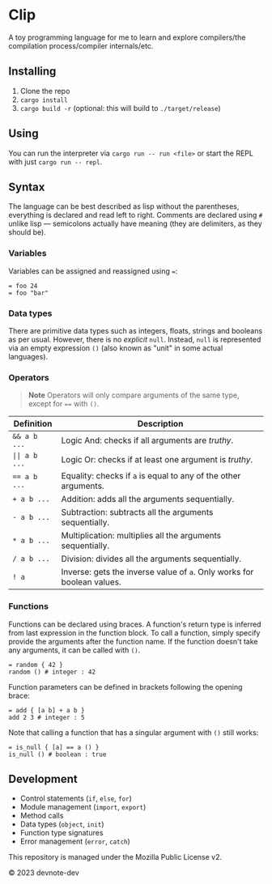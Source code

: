 # Clip

A toy programming language for me to learn and explore compilers/the compilation process/compiler internals/etc.

## Installing

1. Clone the repo
2. `cargo install`
3. `cargo build -r` (optional: this will build to `./target/release`)

## Using

You can run the interpreter via `cargo run -- run <file>` or start the REPL with just `cargo run -- repl`.

## Syntax

The language can be best described as lisp without the parentheses, everything is declared and read left to right. Comments are declared using `#` unlike lisp — semicolons actually have meaning (they are delimiters, as they should be).

### Variables

Variables can be assigned and reassigned using `=`:

```
= foo 24
= foo "bar"
```

### Data types

There are primitive data types such as integers, floats, strings and booleans as per usual. However, there is no _explicit_ `null`. Instead, `null` is represented via an empty expression `()` (also known as "unit" in some actual languages).

### Operators

> **Note**
> Operators will only compare arguments of the same type, except for `==` with `()`.

| Definition     | Description                                                            |
| -------------- | ---------------------------------------------------------------------- |
| `&& a b ...`   | Logic And: checks if all arguments are _truthy_.                       |
| `\|\| a b ...` | Logic Or: checks if at least one argument is _truthy_.                 |
| `== a b ...`   | Equality: checks if `a` is equal to any of the other arguments.        |
| `+ a b ...`    | Addition: adds all the arguments sequentially.                         |
| `- a b ...`    | Subtraction: subtracts all the arguments sequentially.                 |
| `* a b ...`    | Multiplication: multiplies all the arguments sequentially.             |
| `/ a b ...`    | Division: divides all the arguments sequentially.                      |
| `! a`          | Inverse: gets the inverse value of `a`. Only works for boolean values. |

### Functions

Functions can be declared using braces. A function's return type is inferred from last expression in the function block. To call a function, simply specify provide the arguments after the function name. If the function doesn't take any arguments, it can be called with `()`.

```
= random { 42 }
random () # integer : 42
```

Function parameters can be defined in brackets following the opening brace:

```
= add { [a b] + a b }
add 2 3 # integer : 5
```

Note that calling a function that has a singular argument with `()` still works:

```
= is_null { [a] == a () }
is_null () # boolean : true
```

<!--
## Control Flow

Control flow in the form of `if` and `else` statements is possible (`elif` coming soon). Here's fibonacci (it actually works):

```
= fib { [n]
    if || (== n 0) (== n 1) {
        1;
    } else {
        + fib (- n 2) (- n 1);
    }
}

fib 12 # integer : 233
```
-->

## Development

- Control statements (`if`, `else`, `for`)
- Module management (`import`, `export`)
- Method calls
- Data types (`object`, `init`)
- Function type signatures
- Error management (`error`, `catch`)

This repository is managed under the Mozilla Public License v2.

© 2023 devnote-dev
